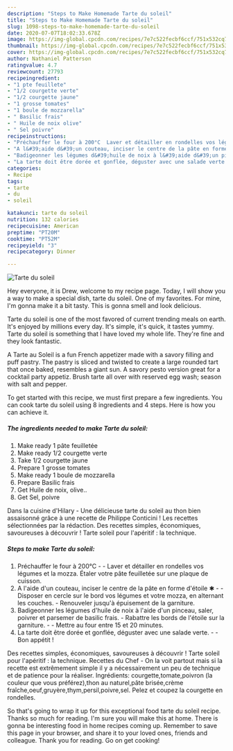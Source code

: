```yaml
---
description: "Steps to Make Homemade Tarte du soleil"
title: "Steps to Make Homemade Tarte du soleil"
slug: 1098-steps-to-make-homemade-tarte-du-soleil
date: 2020-07-07T18:02:33.678Z
image: https://img-global.cpcdn.com/recipes/7e7c522fecbf6ccf/751x532cq70/tarte-du-soleil-photo-principale-de-la-recette.jpg
thumbnail: https://img-global.cpcdn.com/recipes/7e7c522fecbf6ccf/751x532cq70/tarte-du-soleil-photo-principale-de-la-recette.jpg
cover: https://img-global.cpcdn.com/recipes/7e7c522fecbf6ccf/751x532cq70/tarte-du-soleil-photo-principale-de-la-recette.jpg
author: Nathaniel Patterson
ratingvalue: 4.7
reviewcount: 27793
recipeingredient:
- "1 pte feuillete"
- "1/2 courgette verte"
- "1/2 courgette jaune"
- "1 grosse tomates"
- "1 boule de mozzarella"
- " Basilic frais"
- " Huile de noix olive"
- " Sel poivre"
recipeinstructions:
- "Préchauffer le four à 200°C  Laver et détailler en rondelles vos légumes et la mozza. Étaler votre pâte feuilletée sur une plaque de cuisson."
- "A l&#39;aide d&#39;un couteau, inciser le centre de la pâte en forme d&#39;étoile ✱  Disposer en cercle sur le bord vos légumes et votre mozza, en alternant les couches. Renouveler jusqu&#39;à épuisement de la garniture."
- "Badigeonner les légumes d&#39;huile de noix à l&#39;aide d&#39;un pinceau, saler, poivrer et parsemer de basilic frais. Rabattre les bords de l&#39;étoile sur la garniture.  Mettre au four entre 15 et 20 minutes."
- "La tarte doit être dorée et gonflée, déguster avec une salade verte.  Bon appétit !"
categories:
- Recipe
tags:
- tarte
- du
- soleil

katakunci: tarte du soleil 
nutrition: 132 calories
recipecuisine: American
preptime: "PT20M"
cooktime: "PT52M"
recipeyield: "3"
recipecategory: Dinner

---
```



![Tarte du soleil](https://img-global.cpcdn.com/recipes/7e7c522fecbf6ccf/751x532cq70/tarte-du-soleil-photo-principale-de-la-recette.jpg)

Hey everyone, it is Drew, welcome to my recipe page. Today, I will show you a way to make a special dish, tarte du soleil. One of my favorites. For mine, I'm gonna make it a bit tasty. This is gonna smell and look delicious.

Tarte du soleil is one of the most favored of current trending meals on earth. It's enjoyed by millions every day. It's simple, it's quick, it tastes yummy. Tarte du soleil is something that I have loved my whole life. They're fine and they look fantastic.

A Tarte au Soleil is a fun French appetizer made with a savory filling and puff pastry. The pastry is sliced and twisted to create a large rounded tart that once baked, resembles a giant sun. A savory pesto version great for a cocktail party appetiz. Brush tarte all over with reserved egg wash; season with salt and pepper.


To get started with this recipe, we must first prepare a few ingredients. You can cook tarte du soleil using 8 ingredients and 4 steps. Here is how you can achieve it.

<!--inarticleads1-->

##### The ingredients needed to make Tarte du soleil:

1. Make ready 1 pâte feuilletée
1. Make ready 1/2 courgette verte
1. Take 1/2 courgette jaune
1. Prepare 1 grosse tomates
1. Make ready 1 boule de mozzarella
1. Prepare  Basilic frais
1. Get  Huile de noix, olive..
1. Get  Sel, poivre


Dans la cuisine d&#39;Hilary - Une délicieuse tarte du soleil au thon bien assaisonné grâce à une recette de Philippe Conticini ! Les recettes sélectionnées par la rédaction. Des recettes simples, économiques, savoureuses à découvrir ! Tarte soleil pour l&#39;apéritif : la technique. 

<!--inarticleads2-->

##### Steps to make Tarte du soleil:

1. Préchauffer le four à 200°C -  - Laver et détailler en rondelles vos légumes et la mozza. Étaler votre pâte feuilletée sur une plaque de cuisson.
1. A l&#39;aide d&#39;un couteau, inciser le centre de la pâte en forme d&#39;étoile ✱ -  - Disposer en cercle sur le bord vos légumes et votre mozza, en alternant les couches. - Renouveler jusqu&#39;à épuisement de la garniture.
1. Badigeonner les légumes d&#39;huile de noix à l&#39;aide d&#39;un pinceau, saler, poivrer et parsemer de basilic frais. - Rabattre les bords de l&#39;étoile sur la garniture. -  - Mettre au four entre 15 et 20 minutes.
1. La tarte doit être dorée et gonflée, déguster avec une salade verte. -  - Bon appétit !


Des recettes simples, économiques, savoureuses à découvrir ! Tarte soleil pour l&#39;apéritif : la technique. Recettes du Chef - On la voit partout mais si la recette est extrêmement simple il y a nécessairement un peu de technique et de patience pour la réaliser. Ingrédients: courgette,tomate,poivron (la couleur que vous préférez),thon au naturel,pâte brisée,crème fraîche,oeuf,gruyère,thym,persil,poivre,sel. Pelez et coupez la courgette en rondelles. 

So that's going to wrap it up for this exceptional food tarte du soleil recipe. Thanks so much for reading. I'm sure you will make this at home. There is gonna be interesting food in home recipes coming up. Remember to save this page in your browser, and share it to your loved ones, friends and colleague. Thank you for reading. Go on get cooking!
